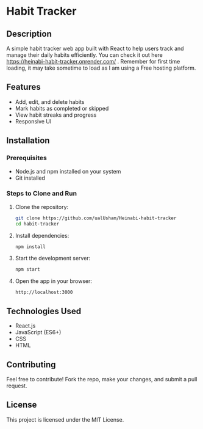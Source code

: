 # Habit Tracker 

## Description
A simple habit tracker web app built with React to help users track and manage their daily habits efficiently. You can check it out here  https://heinabi-habit-tracker.onrender.com/ . Remember for first time loading, it may take sometime to load as I am using a Free hosting platform.

## Features
- Add, edit, and delete habits
- Mark habits as completed or skipped
- View habit streaks and progress
- Responsive UI

## Installation

### Prerequisites
- Node.js and npm installed on your system
- Git installed

### Steps to Clone and Run
1. Clone the repository:
   ```sh
   git clone https://github.com/ualUsham/Heinabi-habit-tracker
   cd habit-tracker
   ```
2. Install dependencies:
   ```sh
   npm install
   ```
3. Start the development server:
   ```sh
   npm start
   ```
4. Open the app in your browser:
   ```
   http://localhost:3000
   ```

## Technologies Used
- React.js
- JavaScript (ES6+)
- CSS
- HTML

## Contributing
Feel free to contribute! Fork the repo, make your changes, and submit a pull request.

## License
This project is licensed under the MIT License.

